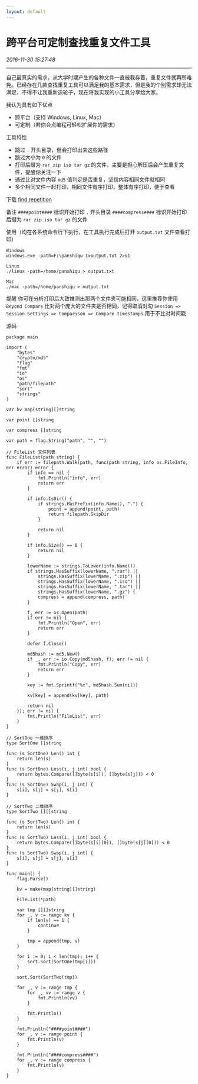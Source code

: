 ```yaml
---
layout: default
---
```


# 跨平台可定制查找重复文件工具
_2016-11-30 15:27:48_

* * *

自己最真实的需求，从大学时期产生的各种文件一直被我存着，重复文件就再所难免。已经存在几款查找重复工具可以满足我的基本需求，但是我的个别需求却无法满足，不得不让我重新造轮子，现在将我实现的小工具分享给大家。

我认为具有如下优点
* 跨平台（支持 Windows, Linux, Mac）
* 可定制（若你会点编程可轻松扩展你的需求）

工具特性
* 跳过 `.` 开头目录，但会打印出来这些路径
* 跳过大小为 `0` 的文件
* 打印后缀为 `rar zip iso tar gz` 的文件，主要是担心解压后会产生重复文件，提醒你关注一下
* 通过比对文件内容 `md5` 值判定是否重复，坚信内容相同文件就相同
* 多个相同文件一起打印，相同文件有序打印，整体有序打印，便于查看

下载
[find repetition](./download/findrepetition.zip)

备注
`####point####` 标识开始打印 `.` 开头目录
`####compress####` 标识开始打印后缀为 `rar zip iso tar gz` 的文件

使用（均在各系统命令行下执行，在工具执行完成后打开 `output.txt` 文件查看打印）
```
Windows
windows.exe -path=F:\panshiqu 1>output.txt 2>&1

Linux
./linux -path=/home/panshiqu > output.txt

Mac
./mac -path=/home/panshiqu > output.txt
```

提醒
你可在分析打印后大致推测出那两个文件夹可能相同，这里推荐你使用 `Beyond Compare` 比对两个庞大的文件夹是否相同，记得取消对勾 `Session => Session Settings => Comparison => Compare timestamps` 用于不比对时间戳

源码
```
package main

import (
	"bytes"
	"crypto/md5"
	"flag"
	"fmt"
	"io"
	"os"
	"path/filepath"
	"sort"
	"strings"
)

var kv map[string][]string

var point []string

var compress []string

var path = flag.String("path", "", "")

// FileList 文件列表
func FileList(path string) {
	if err := filepath.Walk(path, func(path string, info os.FileInfo, err error) error {
		if info == nil {
			fmt.Println("info", err)
			return err
		}

		if info.IsDir() {
			if strings.HasPrefix(info.Name(), ".") {
				point = append(point, path)
				return filepath.SkipDir
			}

			return nil
		}

		if info.Size() == 0 {
			return nil
		}

		lowerName := strings.ToLower(info.Name())
		if strings.HasSuffix(lowerName, ".rar") ||
			strings.HasSuffix(lowerName, ".zip") ||
			strings.HasSuffix(lowerName, ".iso") ||
			strings.HasSuffix(lowerName, ".tar") ||
			strings.HasSuffix(lowerName, ".gz") {
			compress = append(compress, path)
		}

		f, err := os.Open(path)
		if err != nil {
			fmt.Println("Open", err)
			return err
		}

		defer f.Close()

		md5hash := md5.New()
		if _, err := io.Copy(md5hash, f); err != nil {
			fmt.Println("Copy", err)
			return err
		}

		key := fmt.Sprintf("%x", md5hash.Sum(nil))

		kv[key] = append(kv[key], path)

		return nil
	}); err != nil {
		fmt.Println("FileList", err)
	}
}

// SortOne 一维排序
type SortOne []string

func (s SortOne) Len() int {
	return len(s)
}
func (s SortOne) Less(i, j int) bool {
	return bytes.Compare([]byte(s[i]), []byte(s[j])) < 0
}
func (s SortOne) Swap(i, j int) {
	s[i], s[j] = s[j], s[i]
}

// SortTwo 二维排序
type SortTwo [][]string

func (s SortTwo) Len() int {
	return len(s)
}
func (s SortTwo) Less(i, j int) bool {
	return bytes.Compare([]byte(s[i][0]), []byte(s[j][0])) < 0
}
func (s SortTwo) Swap(i, j int) {
	s[i], s[j] = s[j], s[i]
}

func main() {
	flag.Parse()

	kv = make(map[string][]string)

	FileList(*path)

	var tmp [][]string
	for _, v := range kv {
		if len(v) == 1 {
			continue
		}

		tmp = append(tmp, v)
	}

	for i := 0; i < len(tmp); i++ {
		sort.Sort(SortOne(tmp[i]))
	}

	sort.Sort(SortTwo(tmp))

	for _, v := range tmp {
		for _, vv := range v {
			fmt.Println(vv)
		}

		fmt.Println()
	}

	fmt.Println("####point####")
	for _, v := range point {
		fmt.Println(v)
	}

	fmt.Println("####compress####")
	for _, v := range compress {
		fmt.Println(v)
	}
}
```
